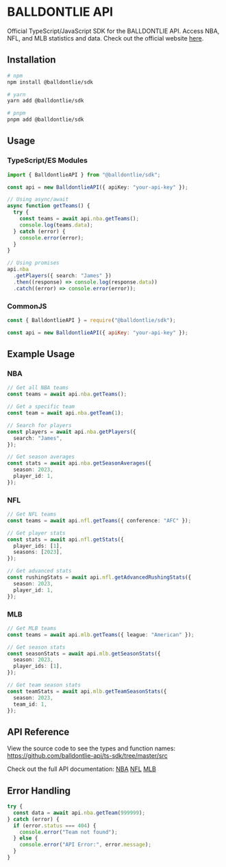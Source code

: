 # BALLDONTLIE API

Official TypeScript/JavaScript SDK for the BALLDONTLIE API. Access NBA, NFL, and MLB statistics and data. Check out the official website [here](https://app.balldontlie.io).

## Installation

```bash
# npm
npm install @balldontlie/sdk

# yarn
yarn add @balldontlie/sdk

# pnpm
pnpm add @balldontlie/sdk
```

## Usage

### TypeScript/ES Modules

```typescript
import { BalldontlieAPI } from "@balldontlie/sdk";

const api = new BalldontlieAPI({ apiKey: "your-api-key" });

// Using async/await
async function getTeams() {
  try {
    const teams = await api.nba.getTeams();
    console.log(teams.data);
  } catch (error) {
    console.error(error);
  }
}

// Using promises
api.nba
  .getPlayers({ search: "James" })
  .then((response) => console.log(response.data))
  .catch((error) => console.error(error));
```

### CommonJS

```javascript
const { BalldontlieAPI } = require("@balldontlie/sdk");

const api = new BalldontlieAPI({ apiKey: "your-api-key" });
```

## Example Usage

### NBA

```typescript
// Get all NBA teams
const teams = await api.nba.getTeams();

// Get a specific team
const team = await api.nba.getTeam(1);

// Search for players
const players = await api.nba.getPlayers({
  search: "James",
});

// Get season averages
const stats = await api.nba.getSeasonAverages({
  season: 2023,
  player_id: 1,
});
```

### NFL

```typescript
// Get NFL teams
const teams = await api.nfl.getTeams({ conference: "AFC" });

// Get player stats
const stats = await api.nfl.getStats({
  player_ids: [1],
  seasons: [2023],
});

// Get advanced stats
const rushingStats = await api.nfl.getAdvancedRushingStats({
  season: 2023,
  player_id: 1,
});
```

### MLB

```typescript
// Get MLB teams
const teams = await api.mlb.getTeams({ league: "American" });

// Get season stats
const seasonStats = await api.mlb.getSeasonStats({
  season: 2023,
  player_ids: [1],
});

// Get team season stats
const teamStats = await api.mlb.getTeamSeasonStats({
  season: 2023,
  team_id: 1,
});
```

## API Reference

View the source code to see the types and function names: https://github.com/balldontlie-api/ts-sdk/tree/master/src

Check out the full API documentation:
[NBA](nba.balldontlie.io)
[NFL](nfl.balldontlie.io)
[MLB](mlb.balldontlie.io)

## Error Handling

```typescript
try {
  const data = await api.nba.getTeam(999999);
} catch (error) {
  if (error.status === 404) {
    console.error("Team not found");
  } else {
    console.error("API Error:", error.message);
  }
}
```
